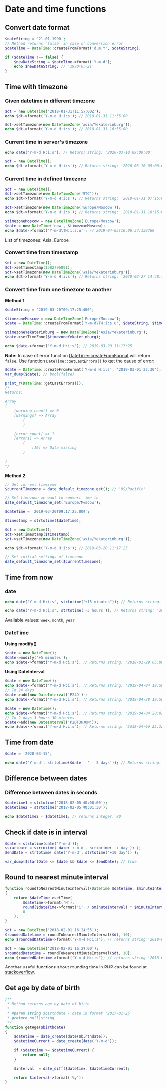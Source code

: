 # Date and time functions

## Convert date format

```php
$dateString = '21.01.1990';
// Method returns `false` in case of conversion error
$dateTime = DateTime::createFromFormat('d.m.Y', $dateString);

if ($dateTime !== false) {
    $newDateString = $dateTime->format('Y-m-d');
    echo $newDateString; // '1990-01-21'
}
```

## Time with timezone

### Given datetime in different timezone

```php
$dt = new DateTime('2018-01-31T11:55:00Z');
echo $dt->format('Y-m-d H:i:s'); // 2018-01-31 11:55:00

$dt->setTimezone(new DateTimeZone('Asia/Yekaterinburg'));
echo $dt->format('Y-m-d H:i:s'); // 2018-01-31 16:55:00
```

### Current time in server's timezone

```php
echo date('Y-m-d H:i:s'); // Returns string: '2020-03-10 09:00:00'

$dt = new DateTime();
echo $dt->format('Y-m-d H:i:s'); // Returns string: '2020-03-10 09:00:00'
```

### Current time in defined timezone

```php
$dt = new DateTime();
$dt->setTimezone(new DateTimeZone('UTC'));
echo $dt->format('Y-m-d H:i:s'); // Returns string: '2018-01-31 07:15:00'
```

```php
$dt->setTimezone(new DateTimeZone('Europe/Moscow'));
echo $dt->format('Y-m-d H:i:s'); // Returns string: '2018-01-31 10:15:00'
```

```php
$timezoneMoscow = new DateTimeZone('Europe/Moscow'); 
$date = new DateTime('now', $timezoneMoscow);
echo $date->format('Y-m-d\TH:i:s.u'); // 2019-04-05T16:06:57.139769
```

List of timezones: [Asia](http://php.net/manual/en/timezones.asia.php), [Europe](http://php.net/manual/en/timezones.europe.php)

### Convert time from timestamp

```php
$dt = new DateTime();
$dt->setTimestamp(1582796891);
$dt->setTimezone(new DateTimeZone('Asia/Yekaterinburg'));
echo $dt->format('Y-m-d H:i:s'); // Returns string: '2020-02-27 14:48:11'
```

### Convert time from one timezone to another

**Method 1**

```php
$dateString = '2019-03-20T09:17:25.000';

$timezoneMoscow = new DateTimeZone('Europe/Moscow'); 
$date = DateTime::createFromFormat('Y-m-d\TH:i:s.u', $dateString, $timezoneMoscow);

$timezoneYekaterinburg = new DateTimeZone('Asia/Yekaterinburg'); 
$date->setTimeZone($timezoneYekaterinburg);

echo $date->format('Y-m-d H:i:s'); // 2019-03-20 11:17:25
```

**Note:** In case of error function [DateTime::createFromFormat](https://www.php.net/manual/en/datetime.createfromformat.php) will return `false`. Use function `DateTime::getLastErrors()` to get the cause of error:

```php
$date = DateTime::createFromFormat('Y-m-d H:i:s', '2019-03-01 22:30');
var_dump($date); // bool(false)

print_r(DateTime::getLastErrors());
/*
Returns:

Array
(
    [warning_count] => 0
    [warnings] => Array
        (
        )

    [error_count] => 1
    [errors] => Array
        (
            [16] => Data missing
        )

)
*/
```

**Method 2**

```php
// Get current timezone
$currentTimezone = date_default_timezone_get(); // 'US/Pacific'

// Set timezone we want to convert time to
date_default_timezone_set('Europe/Moscow');

$dateTime = '2019-03-20T09:17:25.000';

$timestamp = strtotime($dateTime);

$dt = new DateTime();
$dt->setTimestamp($timestamp);
$dt->setTimezone(new DateTimeZone('Asia/Yekaterinburg'));

echo $dt->format('Y-m-d H:i:s'); // 2019-03-20 11:17:25

// Set initial settings of timezone
date_default_timezone_set($currentTimezone);
```

## Time from now

### date

```php
echo date('Y-m-d H:i:s', strtotime("+15 minutes")); // Returns string: '2017-11-03 11:00:00'

echo date('Y-m-d H:i:s', strtotime('-3 hours')); // Returns string: '2017-11-03 09:00:00'
```

Available values: `week`, `month`, `year`

### DateTime

**Using modify()**

```php
$date = new DateTime();
$date->modify('+5 minutes');
echo $date->format('Y-m-d H:i:s'); // Returns string: '2018-01-29 05:08:56'
```

**Using DateInterval**

```php
$date = new DateTime(); 
echo $date->format('Y-m-d H:i:s'); // Returns string: '2019-04-04 19:58:39'
// In 24 days
$date->add(new DateInterval('P24D'));
echo $date->format('Y-m-d H:i:s'); // Returns string: '2019-04-28 19:58:39'
```
```php
$date = new DateTime(); 
echo $date->format('Y-m-d H:i:s'); // Returns string: '2019-04-04 20:02:30'
// In 2 days 3 hours 30 minutes
$date->add(new DateInterval('P2DT3H30M'));
echo $date->format('Y-m-d H:i:s'); // Returns string: '2019-04-06 23:32:30'
```

## Time from date

```php
$date = '2020-03-15';

echo date('Y-m-d', strtotime($date . ' - 5 days')); // Returns string: '2020-03-10'
```

## Difference between dates

### Difference between dates in seconds

```php
$datetime1 = strtotime('2018-02-05 00:00:00');
$datetime2 = strtotime('2018-02-05 00:01:30');

echo $datetime2 - $datetime1; // returns integer: 90
```

## Check if date is in interval

```php
$date = strtotime(date('Y-m-d'));
$startDate = strtotime( date('Y-m-d', strtotime('-1 day')) );
$endDate = strtotime( date('Y-m-d', strtotime('+10 day')) );

var_dump($startDate <= $date && $date <= $endDate); // true
```

## Round to nearest minute interval

```php
function roundToNearestMinuteInterval(\DateTime $dateTime, $minuteInterval = 10)
{
    return $dateTime->setTime(
        $dateTime->format('H'),
        round($dateTime->format('i') / $minuteInterval) * $minuteInterval,
        0
    );
}

$dt = new DateTime('2018-02-01 16:24:55');
$roundedDatetime = roundToNearestMinuteInterval($dt, 10);
echo $roundedDatetime->format('Y-m-d H:i:s'); // returns string '2018-02-01 16:20:00'

$dt = new DateTime('2018-02-01 16:29:00');
$roundedDatetime = roundToNearestMinuteInterval($dt, 10);
echo $roundedDatetime->format('Y-m-d H:i:s'); // returns string '2018-02-01 16:30:00'
```

Another useful functions about rounding time in PHP can be found at [stackoverflow](https://stackoverflow.com/a/40084666).

## Get age by date of birth

```php
/**
 * Method returns age by date of birth
 *
 * @param string $birthdate - date in format '2017-01-25'
 * @return null|string
 */
function getAge($birthdate)
{
    $datetime = date_create(date($birthdate));
    $datetimeCurrent = date_create(date('Y-m-d'));

    if ($datetime >= $datetimeCurrent) {
        return null;
    }

    $interval  = date_diff($datetime, $datetimeCurrent);

    return $interval->format('%y');
}
```
